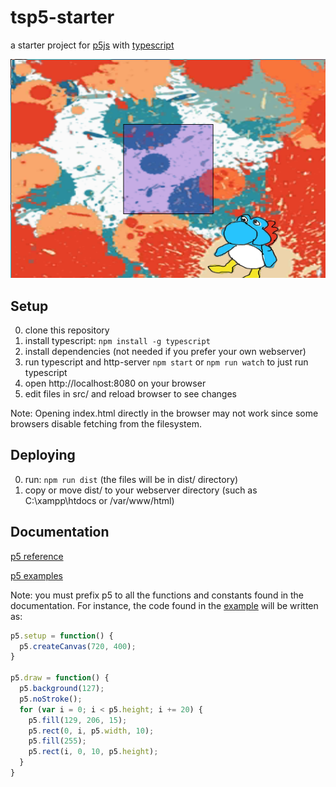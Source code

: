 # tsp5-starter
a starter project for [p5js](https://p5js.org/) with [typescript](https://www.typescriptlang.org/)

![huh](images/huh.png)

## Setup
0. clone this repository
1. install typescript:
```npm install -g typescript```
2. install dependencies (not needed if you prefer your own webserver)
3. run typescript and http-server
```npm start``` or ```npm run watch``` to just run typescript
4. open http://localhost:8080 on your browser
5. edit files in src/ and reload browser to see changes

Note: Opening index.html directly in the browser may not work since some browsers disable fetching from the filesystem.

## Deploying
0. run: ```npm run dist``` (the files will be in dist/ directory)
1. copy or move dist/ to your webserver directory (such as C:\xampp\htdocs or /var/www/html)

## Documentation
[p5 reference](https://p5js.org/reference/)

[p5 examples](https://p5js.org/examples/)

Note: you must prefix p5 to all the functions and constants
found in the documentation. For instance, the code found
in the [example](https://p5js.org/examples/structure-width-and-height.html) will be written as:
```javascript
p5.setup = function() {
  p5.createCanvas(720, 400);
}

p5.draw = function() {
  p5.background(127);
  p5.noStroke();
  for (var i = 0; i < p5.height; i += 20) {
    p5.fill(129, 206, 15);
    p5.rect(0, i, p5.width, 10);
    p5.fill(255);
    p5.rect(i, 0, 10, p5.height);
  }
}
```
